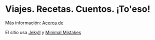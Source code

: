 # Viajes. Recetas. Cuentos. ¡To'eso!

Más información: [Acerca de](https://toeso.co/acerca-de/)

El sitio usa [Jekyll](https://jekyllrb.com/) y [Minimal Mistakes](https://mmistakes.github.io/minimal-mistakes/)
